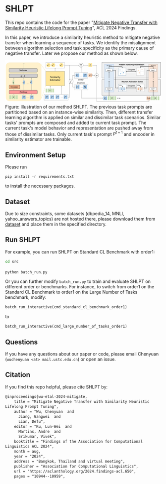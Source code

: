 # SHLPT

This repo contains the code for the paper "[Mitigate Negative Transfer with Similarity Heuristic Lifelong Prompt Tuning](https://arxiv.org/pdf/2406.12251)", ACL 2024 Findings.

In this paper, we introduce a similarity heuristic method to mitigate negative transfer when learning a sequence of tasks. We identify the misalignment between algorithm selection and task specificity as the primary cause of negative transfer. Later we propose our method as shown below.

![](images/framework.png)
Figure: Illustration of our method SHLPT. The previous task prompts are partitioned based on an instance-wise similarity. Then, different transfer learning algorithm is applied on similar and dissimilar task scenarios. Similar tasks' prompts are composed and added to current task prompt. The current task's model behavior and representation are pushed away from those of dissimilar tasks. Only current task's prompt $P^{t+1}$ and encoder in similarity estimator are trainable.


## Environment Setup

Please run
```
pip install -r requirements.txt
```
to install the necessary packages.

## Dataset

Due to size constraints, some datasets (dbpedia_14, MNLI, yahoo_answers_topics) are not hosted there, please download them from [dataset](https://drive.google.com/drive/folders/1xZNSQLWbM52ktJvXpJKg_M-TLEJptrfU?usp=sharing) and place them in the specified directory.

## Run SHLPT

For example, you can run SHLPT on Standard CL Benchmark with order1:

```bash
cd src

python batch_run.py
```

Or you can further modify `batch_run.py` to train and evaluate SHLPT on different order or benchmarks. For instance, to switch from order1 on the Standard CL Benchmark to order1 on the Large Number of Tasks benchmark, modify:
```python
batch_run_interactive(cmd_standard_cl_benchmark_order1)
```
to
```python
batch_run_interactive(cmd_large_number_of_tasks_order1)
```

## Questions

If you have any questions about our paper or code, please email Chenyuan (`wuchenyuan <at> mail.ustc.edu.cn`) or open an issue.

## Citation

If you find this repo helpful, please cite SHLPT by:

```bibtext
@inproceedings{wu-etal-2024-mitigate,
    title = "Mitigate Negative Transfer with Similarity Heuristic Lifelong Prompt Tuning",
    author = "Wu, Chenyuan  and
      Jiang, Gangwei  and
      Lian, Defu",
    editor = "Ku, Lun-Wei  and
      Martins, Andre  and
      Srikumar, Vivek",
    booktitle = "Findings of the Association for Computational Linguistics ACL 2024",
    month = aug,
    year = "2024",
    address = "Bangkok, Thailand and virtual meeting",
    publisher = "Association for Computational Linguistics",
    url = "https://aclanthology.org/2024.findings-acl.650",
    pages = "10944--10959",
```
